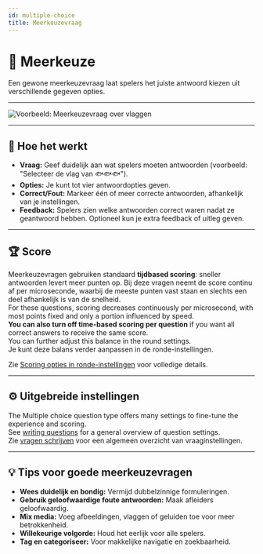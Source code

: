 ```yaml
---
id: multiple-choice
title: Meerkeuzevraag
---
```


# 🔢 Meerkeuze

Een gewone meerkeuzevraag laat spelers het juiste antwoord kiezen uit verschillende gegeven opties.

---

![Voorbeeld: Meerkeuzevraag over vlaggen](/images/question-modes/multiple-choice/multiple-choice-wales.png)

---

## 📝 Hoe het werkt

- **Vraag:** Geef duidelijk aan wat spelers moeten antwoorden (voorbeeld: "Selecteer de vlag van 🐟🐟🐟").
- **Opties:** Je kunt tot vier antwoordopties geven.
- **Correct/Fout:** Markeer één of meer correcte antwoorden, afhankelijk van je instellingen.
- **Feedback:** Spelers zien welke antwoorden correct waren nadat ze geantwoord hebben. Optioneel kun je extra feedback of uitleg geven.

---

## 🏆 Score

Meerkeuzevragen gebruiken standaard **tijdbased scoring**: sneller antwoorden levert meer punten op. Bij deze vragen neemt de score continu af per microseconde, waarbij de meeste punten vast staan en slechts een deel afhankelijk is van de snelheid.\
For these questions, scoring decreases continuously per microsecond, with most points fixed and only a portion influenced by speed.\
**You can also turn off time-based scoring per question** if you want all correct answers to receive the same score.\
You can further adjust this balance in the round settings.\
Je kunt deze balans verder aanpassen in de ronde-instellingen.

Zie [Scoring opties in ronde-instellingen](../editor/008-round-options.md#-scoring-options) voor volledige details.

---

## ⚙️ Uitgebreide instellingen

The Multiple choice question type offers many settings to fine-tune the experience and scoring.\
See [writing questions](../editor/005-writing-questions.md) for a general overview of question settings.\
Zie [vragen schrijven](../editor/005-writing-questions.md) voor een algemeen overzicht van vraaginstellingen.

---

## 💡 Tips voor goede meerkeuzevragen

- **Wees duidelijk en bondig:** Vermijd dubbelzinnige formuleringen.
- **Gebruik geloofwaardige foute antwoorden:** Maak afleiders geloofwaardig.
- **Mix media:** Voeg afbeeldingen, vlaggen of geluiden toe voor meer betrokkenheid.
- **Willekeurige volgorde:** Houd het eerlijk voor alle spelers.
- **Tag en categoriseer:** Voor makkelijke navigatie en zoekbaarheid.
